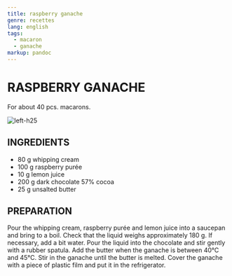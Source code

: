 ```yaml
---
title: raspberry ganache
genre: recettes
lang: english
tags:
  - macaron 
  - ganache
markup: pandoc
---
```


# RASPBERRY GANACHE

For about 40 pcs. macarons.

![](/home/fred/.repo/traductions/recettes/images/macaron_hindbaer.jpg "left-h25")

## INGREDIENTS


- 80 g whipping cream
- 100 g raspberry purée
- 10 g lemon juice
- 200 g dark chocolate 57% cocoa
- 25 g unsalted butter

## PREPARATION

Pour the whipping cream, raspberry purée and lemon juice into a saucepan and bring to a boil.
Check that the liquid weighs approximately 180 g.
If necessary, add a bit water.
Pour the liquid into the chocolate and stir gently with a rubber spatula.
Add the butter when the ganache is between 40°C and 45°C.
Stir in the ganache until the butter is melted.
Cover the ganache with a piece of plastic film and put it in the refrigerator.

